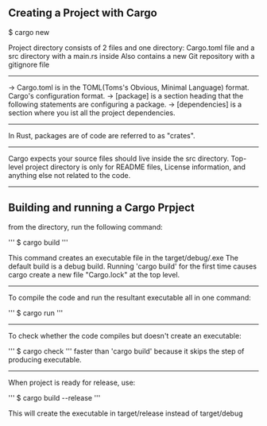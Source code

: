 ## Creating a Project with Cargo

$ cargo new <project-name>


Project directory consists of 2 files and one directory: Cargo.toml file and a src directory with a main.rs inside
Also contains a new Git repository with a gitignore file

------------------------------

-> Cargo.toml is in the TOML(Toms's Obvious, Minimal Language) format. Cargo's configuration format.
-> [package] is a section heading that the following statements are configuring a package.
-> [dependencies] is a section where you ist all the project dependencies.

------------------------------

In Rust, packages are of code are referred to as "crates".

------------------------------

Cargo expects your source files should live inside the src directory. Top-level project directory is only for README files, License information, and anything else not related to the code.

------------------------------

## Building and running a Cargo Prpject

from the <project-name> directory, run the following command: 

'''
$ cargo build
'''

This command creates an executable file in the target/debug/<project-name>.exe
The default build is a debug build.
Running 'cargo build' for the first time causes cargo create a new file "Cargo.lock" at the top level.

------------------------------

To compile the code and run the resultant executable all in one command:

'''
$ cargo run
'''

------------------------------

To check whether the code compiles but doesn't create an executable:

'''
$ cargo check
'''
 faster than 'cargo build' because it skips the step of producing executable.

------------------------------

When project is ready for release, use:

'''
$ cargo build --release
'''

This will create the executable in target/release instead of target/debug


